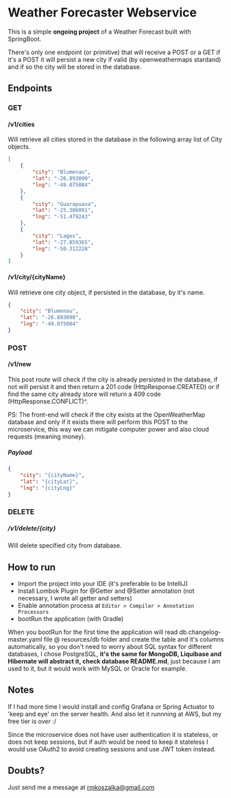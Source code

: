 # Weather Forecaster Webservice

This is a simple **ongoing project** of a Weather Forecast built with SpringBoot.

There's only one endpoint (or primitive) that will receive a POST or a GET
if it's a POST it will persist a new city if valid (by openweathermaps stardand) and if so 
the city will be stored in the database.

## Endpoints

### GET 

#### /v1/cities

Will retrieve all cities stored in the database in the following array list of City objects.

```json
[
    {
        "city": "Blumenau",
        "lat": "-26.893090",
        "lng": "-49.075084"
    },
    {
        "city": "Guarapuava",
        "lat": "-25.386091",
        "lng": "-51.479243"
    },
    {
        "city": "Lages",
        "lat": "-27.859365",
        "lng": "-50.312228"
    }
]
```
#### /v1/city/{cityName}

Will retrieve one city object, if persisted in the database, by it's name.

````json
{
    "city": "Blumenau",
    "lat": "-26.893090",
    "lng": "-49.075084"
}
````


### POST

#### /v1/new

This post route will check if the city is already persisted in the database, if not will persist it and then return
a 201 code (HttpResponse.CREATED) or if find the same city already store will return a 409 code (HttpResponse.CONFLICT)^.

PS: The front-end will check if the city exists at the OpenWeatherMap database and only if it exists there will perform
this POST to the microservice, this way we can mitigate computer power and also cloud requests (meaning money).

##### Payload

````json
{
    "city": "{cityName}",
    "lat": "{cityLat}",
    "lng": "{cityLng}"
}
````

### DELETE

##### /v1/delete/{city}

Will delete specified city from database.


## How to run

- Import the project into your IDE (it's preferable to be IntelliJ)
- Install Lombok Plugin for @Getter and @Setter annotation (not necessary, I wrote all getter and setters)
- Enable annotation process at ```Editor > Compiler > Annotation Processors```
- bootRun the application (with Gradle)

When you bootRun for the first time the application will read db.changelog-master.yaml file @
resources/db folder and create the table and it's columns automatically, so you don't need to 
worry about SQL syntax for different databases, I chose PostgreSQL, **it's the same for MongoDB, 
Liquibase and Hibernate will abstract it, check database README.md**, just because I am used to it, but it would work with MySQL or Oracle for example.

## Notes

If I had more time I would install and config Grafana or Spring Actuator to 'keep and eye' on the
server health. And also let it runnning at AWS, but my free tier is over :/

Since the microservice does not have user authentication it is stateless, or does not keep sessions,
but if auth would be need to keep it stateless I would use OAuth2 to avoid creating sessions and use 
JWT token instead.

## Doubts?
Just send me a message at rmkoszalka@gmail.com